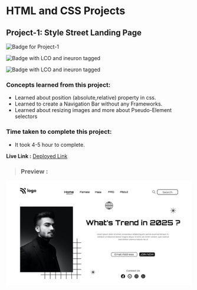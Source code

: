 # HTML and CSS Projects

## **Project-1: Style Street Landing Page**

![Badge for Project-1](https://img.shields.io/badge/HTML%20&%20CSS-Project_1-brightgreen "Style Street Landing Page")

![Badge with LCO and ineuron tagged](https://img.shields.io/badge/Ineuron.ai-LCO-brightgreen)

![Badge with LCO and ineuron tagged](https://img.shields.io/badge/Full%20Stack%20JavaScript%20bootcamp-Hitesh%20Choudhary-brightgreen)

### Concepts learned from this project:
- Learned about position (absolute,relative) property in css.
- Learned to create a Navigation Bar without any Frameworks.
- Learned about resizing images and more about Pseudo-Element selectors

### Time taken to complete this project:
- It took  4-5 hour to complete.

**Live Link :** [Deployed Link]()
>### Preview :
![Homepage screenshot](preview.png)